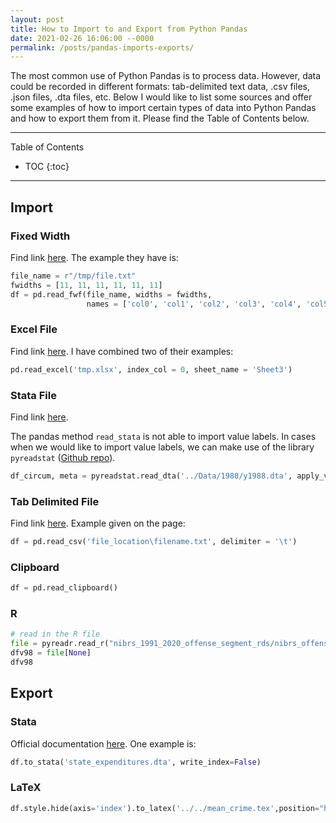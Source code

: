```yaml
---
layout: post
title: How to Import to and Export from Python Pandas
date: 2021-02-26 16:06:00 --0000
permalink: /posts/pandas-imports-exports/
---
```


The most common use of Python Pandas is to process data. However, data could be recorded in different formats: tab-delimited text data, .csv files, .json files, .dta files, etc. Below I would like to list some sources and offer some examples of how to import certain types of data into Python Pandas and how to export them from it. Please find the Table of Contents below.

-----------------
Table of Contents
* TOC
{:toc}

-----------------

## Import

### Fixed Width

Find link [here](https://stackoverflow.com/questions/27416031/pandas-read-fwf-not-loading-entire-content-of-file). The example they have is:
```python
file_name = r"/tmp/file.txt"
fwidths = [11, 11, 11, 11, 11, 11]
df = pd.read_fwf(file_name, widths = fwidths,
                 names = ['col0', 'col1', 'col2', 'col3', 'col4', 'col5'])
```

### Excel File

Find link [here](https://pandas.pydata.org/pandas-docs/stable/reference/api/pandas.read_excel.html). I have combined two of their examples:
```python
pd.read_excel('tmp.xlsx', index_col = 0, sheet_name = 'Sheet3')
```

### Stata File

Find link [here](https://pandas.pydata.org/pandas-docs/stable/reference/api/pandas.read_stata.html).

The pandas method `read_stata` is not able to import value labels. In cases when we would like to import value labels, we can make use of the library `pyreadstat` ([Github repo](https://github.com/Roche/pyreadstat)). 
```python
df_circum, meta = pyreadstat.read_dta('../Data/1988/y1988.dta', apply_value_formats=True)
```

### Tab Delimited File

Find link [here](https://stackoverflow.com/questions/21546739/load-data-from-txt-with-pandas). Example given on the page:

```python
df = pd.read_csv('file_location\filename.txt', delimiter = '\t')
```

### Clipboard

```python
df = pd.read_clipboard()
```

### R
```python
# read in the R file
file = pyreadr.read_r("nibrs_1991_2020_offense_segment_rds/nibrs_offense_segment_1998.rds")
dfv98 = file[None]
dfv98
```

## Export
### Stata
Official documentation [here](https://pandas.pydata.org/pandas-docs/stable/reference/api/pandas.DataFrame.to_stata.html). One example is:

```python
df.to_stata('state_expenditures.dta', write_index=False)
```

### LaTeX
```python
df.style.hide(axis='index').to_latex('../../mean_crime.tex',position="h!",position_float="centering",hrules=True,label="tbl:crimedate",caption="Month When Maximum is Reached")
```